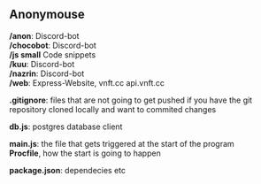 ## Anonymouse

**/anon**: Discord-bot  
**/chocobot**: Discord-bot  
**/js small** Code snippets  
**/kuu**: Discord-bot  
**/nazrin**: Discord-bot  
**/web**: Express-Website, vnft.cc api.vnft.cc  

**.gitignore**: files that are not going to get pushed if you have the git repository cloned locally and want to commited changes  

**db.js**: postgres database client  

**main.js**: the file that gets triggered at the start of the program  
**Procfile**, how the start is going to happen  

**package.json**: dependecies etc
